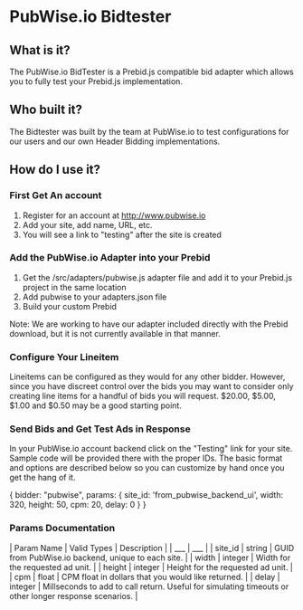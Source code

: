 # PubWise.io Bidtester

## What is it?

The PubWise.io BidTester is a Prebid.js compatible bid adapter which allows you to fully test your Prebid.js implementation.

## Who built it?

The Bidtester was built by the team at PubWise.io to test configurations for our users and our own Header Bidding implementations.

## How do I use it?

### First Get An account

1. Register for an account at http://www.pubwise.io
2. Add your site, add name, URL, etc.
3. You will see a link to "testing" after the site is created

### Add the PubWise.io Adapter into your Prebid

1. Get the /src/adapters/pubwise.js adapter file and add it to your Prebid.js project in the same location
2. Add pubwise to your adapters.json file
3. Build your custom Prebid

Note: We are working to have our adapter included directly with the Prebid download, but it is not currently available in that manner.

### Configure Your Lineitem

Lineitems can be configured as they would for any other bidder. However, since you have discreet control over the bids you may want to consider only creating line items for a handful of bids you will request. $20.00, $5.00, $1.00 and $0.50 may be a good starting point.

### Send Bids and Get Test Ads in Response

In your PubWise.io account backend click on the "Testing" link for your site. Sample code will be provided there with the proper IDs. The basic format and options are described below so you can customize by hand once you get the hang of it.

{
  bidder: "pubwise",
  params: {
      site_id: 'from_pubwise_backend_ui',
      width: 320,
      height: 50,
      cpm: 20,
      delay: 0
  }
}

### Params Documentation

| Param Name | Valid Types | Description |
| ___ | ___ |
| site_id | string | GUID from PubWise.io backend, unique to each site. |
| width | integer | Width for the requested ad unit. |
| height | integer | Height for the requested ad unit. |
| cpm | float | CPM float in dollars that you would like returned. |
| delay | integer | Millseconds to add to call return. Useful for simulating timeouts or other longer response scenarios. |


